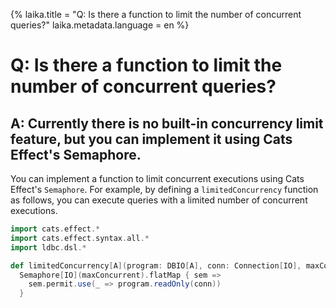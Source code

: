 {%
laika.title = "Q: Is there a function to limit the number of concurrent queries?"
laika.metadata.language = en
%}

# Q: Is there a function to limit the number of concurrent queries?

## A: Currently there is no built-in concurrency limit feature, but you can implement it using Cats Effect's Semaphore.

You can implement a function to limit concurrent executions using Cats Effect's `Semaphore`. For example, by defining a `limitedConcurrency` function as follows, you can execute queries with a limited number of concurrent executions.

```scala 3
import cats.effect.*
import cats.effect.syntax.all.*
import ldbc.dsl.*

def limitedConcurrency[A](program: DBIO[A], conn: Connection[IO], maxConcurrent: Int): IO[A] =
  Semaphore[IO](maxConcurrent).flatMap { sem =>
    sem.permit.use(_ => program.readOnly(conn))
  }
```

